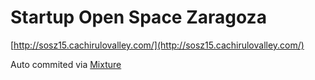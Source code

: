 # Startup Open Space Zaragoza 

[http://sosz15.cachirulovalley.com/](http://sosz15.cachirulovalley.com/)

Auto commited via [Mixture](http://mixture.io)
